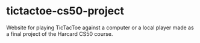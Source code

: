 # tictactoe-cs50-project
Website for playing TicTacToe against a computer or a local player made as a final project of the Harcard CS50 course.
